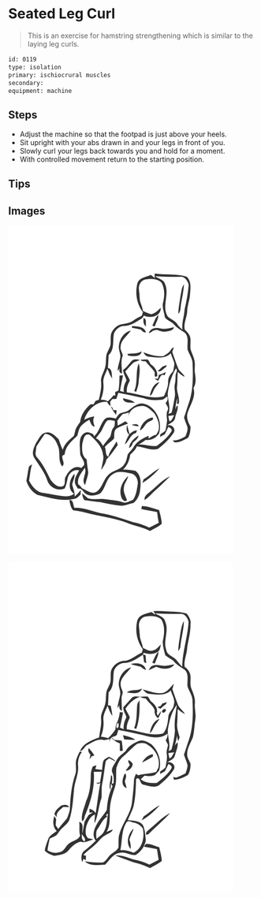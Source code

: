 # Seated Leg Curl
> This is an exercise for hamstring strengthening which is similar to the laying leg curls.

``` 
id: 0119 
type: isolation 
primary: ischiocrural muscles 
secondary:  
equipment: machine 
``` 

## Steps

 - Adjust the machine so that the footpad is just above your heels.
 - Sit upright with your abs drawn in and your legs in front of you.
 - Slowly curl your legs back towards you and hold for a moment.
 - With controlled movement return to the starting position.

## Tips


## Images

![](./../svg/0119-relaxation.svg)

![](./../svg/0119-tension.svg)
